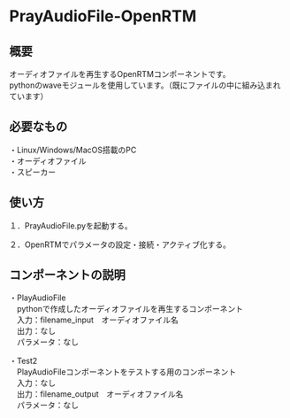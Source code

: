 # PrayAudioFile-OpenRTM<br>

## 概要<br>
オーディオファイルを再生するOpenRTMコンポーネントです。<br>
pythonのwaveモジュールを使用しています。（既にファイルの中に組み込まれています）<br>

## 必要なもの<br>
・Linux/Windows/MacOS搭載のPC<br>
・オーディオファイル<br>
・スピーカー<br>

## 使い方<br>
１．PrayAudioFile.pyを起動する。<br>

２．OpenRTMでパラメータの設定・接続・アクティブ化する。<br>

## コンポーネントの説明<br>
・PlayAudioFile<br>
　pythonで作成したオーディオファイルを再生するコンポーネント<br>
　入力：filename_input　オーディオファイル名<br>
　出力：なし<br>
　パラメータ：なし<br>

・Test2<br>
　PlayAudioFileコンポーネントをテストする用のコンポーネント<br>
　入力：なし<br>
　出力：filename_output　オーディオファイル名<br>
　パラメータ：なし<br>

